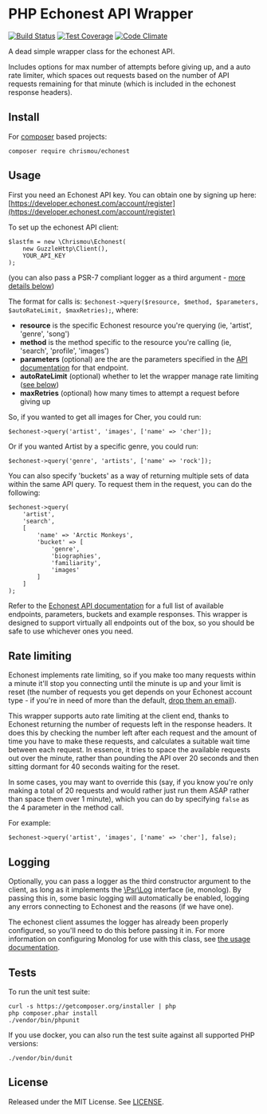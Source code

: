 # PHP Echonest API Wrapper

[![Build Status](https://travis-ci.org/chrismou/php-echonest-wrapper.svg?branch=master)](https://travis-ci.org/chrismou/php-echonest-wrapper)
[![Test Coverage](https://codeclimate.com/github/chrismou/php-echonest-wrapper/badges/coverage.svg)](https://codeclimate.com/github/chrismou/php-echonest-wrapper/coverage)
[![Code Climate](https://codeclimate.com/github/chrismou/php-echonest-wrapper/badges/gpa.svg)](https://codeclimate.com/github/chrismou/php-echonest-wrapper)

A dead simple wrapper class for the echonest API.

Includes options for max number of attempts before giving up, and a auto rate limiter, which spaces out requests based 
on the number of API requests remaining for that minute (which is included in the echonest response headers).

## Install

For [composer](http://getcomposer.org) based projects:

```
composer require chrismou/echonest
```

## Usage

First you need an Echonest API key.  You can obtain one by signing up here: [https://developer.echonest.com/account/register](https://developer.echonest.com/account/register)

To set up the echonest API client:

```
$lastfm = new \Chrismou\Echonest(
    new GuzzleHttp\Client(),
    YOUR_API_KEY
);
```

(you can also pass a PSR-7 compliant logger as a third argument - [more details below](#logging))

The format for calls is: `$echonest->query($resource, $method, $parameters, $autoRateLimit, $maxRetries);`, where:

* **resource** is the specific Echonest resource you're querying (ie, 'artist', 'genre', 'song')
* **method** is the method specific to the resource you're calling (ie, 'search', 'profile', 'images')
* **parameters** (optional) are the are the parameters specified in the [API documentation](http://developer.echonest.com/docs/v4) for that endpoint.
* **autoRateLimit** (optional) whether to let the wrapper manage rate limiting ([see below](#rate-limiting))
* **maxRetries** (optional) how many times to attempt a request before giving up

So, if you wanted to get all images for Cher, you could run:

```
$echonest->query('artist', 'images', ['name' => 'cher']);
```

Or if you wanted Artist by a specific genre, you could run:

```
$echonest->query('genre', 'artists', ['name' => 'rock']);
```

You can also specify 'buckets' as a way of returning multiple sets of data within the same API query.  To request them in the request, 
you can do the following:

```
$echonest->query(
    'artist',
    'search',
    [
        'name' => 'Arctic Monkeys',
        'bucket' => [
            'genre',
            'biographies',
            'familiarity',
            'images'
        ]
    ]
);
```

Refer to the [Echonest API documentation](http://developer.echonest.com/docs/v4) for a full list of available endpoints, parameters, buckets
and example responses. This wrapper is designed to support virtually all endpoints out of the box, so you should be safe to 
use whichever ones you need.

## Rate limiting
Echonest implements rate limiting, so if you make too many requests within a minute it'll stop you connecting until the minute is up
and your limit is reset (the number of requests you get depends on your Echonest account type - if you're in need of more than the default, 
[drop them an email](http://the.echonest.com/contact/)).

This wrapper supports auto rate limiting at the client end, thanks to Echonest returning the number of requests left in the response headers. It does
this by checking the number left after each request and the amount of time you have to make these requests, and calculates a suitable wait time
between each request.  In essence, it tries to space the available requests out over the minute, rather than pounding the API over 20 seconds and 
then sitting dormant for 40 seconds waiting for the reset.
 
In some cases, you may want to override this (say, if you know you're only making a total of 20 requests and would rather just run them ASAP rather 
than space them over 1 minute), which you can do by specifying ```false``` as the 4 parameter in the method call.

For example:

```
$echonest->query('artist', 'images', ['name' => 'cher'], false);
```

## Logging
Optionally, you can pass a logger as the third constructor argument to the client, as long as it implements the [\Psr\Log](https://github.com/php-fig/log) interface 
(ie, monolog).  By passing this in, some basic logging will automatically be enabled, logging any errors connecting to Echonest and the reasons (if we have one).

The echonest client assumes the logger has already been properly configured, so you'll need to do this before passing it in.  For more information on 
configuring Monolog for use with this class, see [the usage documentation](https://github.com/Seldaek/monolog/blob/master/doc/01-usage.md#configuring-a-logger).

## Tests

To run the unit test suite:

```
curl -s https://getcomposer.org/installer | php
php composer.phar install
./vendor/bin/phpunit
```

If you use docker, you can also run the test suite against all supported PHP versions:
```
./vendor/bin/dunit
```

## License

Released under the MIT License. See [LICENSE](LICENSE.md).
